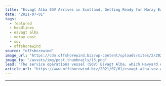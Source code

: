 ```yaml
---
title: "Esvagt Alba SOV Arrives in Scotland, Getting Ready for Moray East OWF"
date: "2021-07-01"
tags: 
  - featured
  - headlines
  - esvagt alba
  - moray east
  - sov
  - offshorewind
source: "offshorewind"
image_url: "https://cdn.offshorewind.biz/wp-content/uploads/sites/2/2021/07/01145002/Esvagt-Alba_-c-Esvagt.png"
image_fp: "/assets/img/post_thumbnails/15.png"
lead: "The service operations vessel (SOV) Esvagt Alba, which Havyard delivered to Esvagt a week"
article_url: "https://www.offshorewind.biz/2021/07/01/esvagt-alba-sov-arrives-in-scotland-getting-ready-for-moray-east-owf/"
---
```


---
